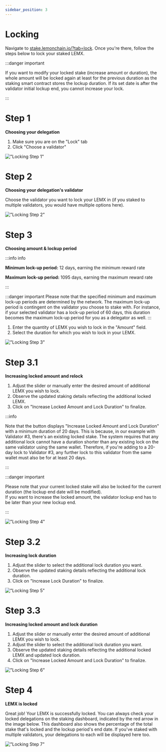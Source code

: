 ```yaml
---
sidebar_position: 3
---
```


# Locking

Navigate to [stake.lemonchain.io/?tab=lock](https://stake.lemonchain.io/?tab=lock). Once you're there, follow the steps below to lock your staked LEMX.

:::danger important

If you want to modify your locked stake (increase amount or duration), the whole amount will be locked again at least for the previous duration as the staking smart contract stores the lockup duration. 
If its set date is after the validator initial lockup end, you cannot increase your lock.

:::

# Step 1

**Choosing your delegation**

1. Make sure you are on the "Lock" tab
2. Click "Choose a validator"

!["Locking Step 1"](assets/img/1locking.png)

# Step 2
**Choosing your delegation's validator**

Choose the validator you want to lock your LEMX in (if you staked to multiple validators, you would have multiple options here).

!["Locking Step 2"](assets/img/2locking.png)

# Step 3
**Choosing amount & lockup period**

:::info info

**Minimum lock-up period:** 12 days, earning the minimum reward rate   

**Maximum lock-up period:** 1095 days, earning the maximum reward rate   

:::

:::danger important
Please note that the specified minimum and maximum lock-up periods are determined by the network. The maximum lock-up period is contingent on the validator you choose to stake with. For instance, if your selected validator has a lock-up period of 60 days, this duration becomes the maximum lock-up period for you as a delegator as well.
:::

1. Enter the quantity of LEMX you wish to lock in the "Amount" field.
2. Select the duration for which you wish to lock in your LEMX.

!["Locking Step 3"](assets/img/3locking.png)

# Step 3.1 

**Increasing locked amount and relock**

1. Adjust the slider or manually enter the desired amount of additional LEMX you wish to lock.
2. Observe the updated staking details reflecting the additional locked LEMX.
3. Click on "Increase Locked Amount and Lock Duration" to finalize.

:::info 

Note that the button displays "Increase Locked Amount and Lock Duration" with a minimum duration of 20 days. This is because, in our example with Validator #3, there's an existing locked stake. The system requires that any additional lock cannot have a duration shorter than any existing lock on the same validator using the same wallet. Therefore, if you're adding to a 20-day lock to Validator #3, any further lock to this validator from the same wallet must also be for at least 20 days.

:::

:::danger important

Please note that your current locked stake will also be locked for the current duration (the lockup end date will be modified).  
If you want to increase the locked amount, the validator lockup end has to be later than your new lockup end.

:::

!["Locking Step 4"](assets/img/4locking.png)

# Step 3.2 

**Increasing lock duration**

1. Adjust the slider to select the additional lock duration you want.
2. Observe the updated staking details reflecting the additional lock duration.
3. Click on "Increase Lock Duration" to finalize.

!["Locking Step 5"](assets/img/5locking.png)

# Step 3.3

**Increasing locked amount and lock duration**

1. Adjust the slider or manually enter the desired amount of additional LEMX you wish to lock.
2. Adjust the slider to select the additional lock duration you want.
2. Observe the updated staking details reflecting the additional locked LEMX and updated lock duration.
3. Click on "Increase Locked Amount and Lock Duration" to finalize.


!["Locking Step 6"](assets/img/6locking.png)

# Step 4 

**LEMX is locked**

Great job! Your LEMX is successfully locked. You can always check your locked delegations on the staking dashboard, indicated by the red arrow in the image below. This dashboard also shows the percentage of the total stake that's locked and the lockup period's end date. If you've staked with multiple validators, your delegations to each will be displayed here too.


!["Locking Step 7"](assets/img/7locking.png)